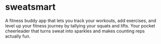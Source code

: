 # sweatsmart
A fitness buddy app that lets you track your workouts, add exercises, and level up your fitness journey by tallying your squats and lifts. Your pocket cheerleader that turns sweat into sparkles and makes counting reps actually fun.
